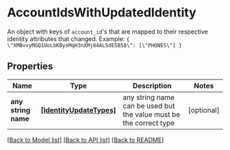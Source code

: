 # AccountIdsWithUpdatedIdentity

An object with keys of `account_id`'s that are mapped to their respective identity attributes that changed.  Example: `{ \"XMBvvyMGQ1UoLbKByoMqH3nXMj84ALSdE5B58\": [\"PHONES\"] }` 

## Properties
Name | Type | Description | Notes
------------ | ------------- | ------------- | -------------
**any string name** | [**[IdentityUpdateTypes]**](IdentityUpdateTypes.md) | any string name can be used but the value must be the correct type | [optional]

[[Back to Model list]](../README.md#documentation-for-models) [[Back to API list]](../README.md#documentation-for-api-endpoints) [[Back to README]](../README.md)


